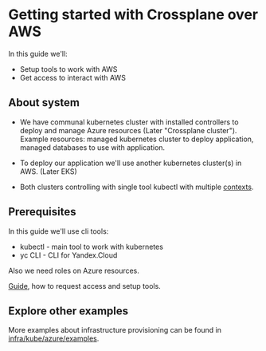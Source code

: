 # Getting started with Crossplane over AWS

In this guide we'll:

* Setup tools to work with AWS
* Get access to interact with AWS

## About system

* We have communal kubernetes cluster with installed controllers to deploy and manage Azure resources (Later "Crossplane
  cluster"). Example resources: managed kubernetes cluster to deploy application, managed databases to use with
  application.

* To deploy our application we'll use another kubernetes cluster(s) in AWS. (Later EKS)

* Both clusters controlling with single tool kubectl with
  multiple [contexts](https://kubernetes.io/docs/reference/kubectl/cheatsheet/#kubectl-context-and-configuration).

## Prerequisites

In this guide we'll use cli tools:

* kubectl - main tool to work with kubernetes
* yc CLI - CLI for Yandex.Cloud

Also we need roles on Azure resources.

[Guide](prerequisites.md), how to request access and setup tools.

## Explore other examples

More examples about infrastructure provisioning can be found in [infra/kube/azure/examples](../examples).
